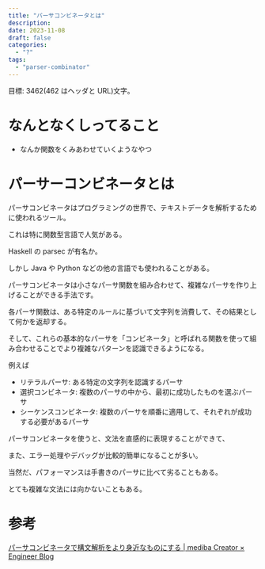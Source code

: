 ```yaml
---
title: "パーサコンビネータとは"
description:
date: 2023-11-08
draft: false
categories:
  - "?"
tags:
  - "parser-combinator"
---
```


目標: 3462(462 はヘッダと URL)文字。

# なんとなくしってること

- なんか関数をくみあわせていくようなやつ

# パーサーコンビネータとは

パーサコンビネータはプログラミングの世界で、テキストデータを解析するために使われるツール。

これは特に関数型言語で人気がある。

Haskell の parsec が有名か。

しかし Java や Python などの他の言語でも使われることがある。

パーサコンビネータは小さなパーサ関数を組み合わせて、複雑なパーサを作り上げることができる手法です。

各パーサ関数は、ある特定のルールに基づいて文字列を消費して、その結果として何かを返却する。

そして、これらの基本的なパーサを「コンビネータ」と呼ばれる関数を使って組み合わせることでより複雑なパターンを認識できるようになる。

例えば

- リテラルパーサ: ある特定の文字列を認識するパーサ
- 選択コンビネータ: 複数のパーサの中から、最初に成功したものを選ぶパーサ
- シーケンスコンビネータ: 複数のパーサを順番に適用して、それぞれが成功する必要があるパーサ

パーサコンビネータを使うと、文法を直感的に表現することができて、

また、エラー処理やデバッグが比較的簡単になることが多い。

当然だ、パフォーマンスは手書きのパーサに比べて劣ることもある。

とても複雑な文法には向かないこともある。

# 参考

[パーサコンビネータで構文解析をより身近なものにする | mediba Creator × Engineer Blog](https://ceblog.mediba.jp/post/159559336252/%E3%83%8F-%E3%83%BC%E3%82%B5%E3%82%B3%E3%83%B3%E3%83%92-%E3%83%8D%E3%83%BC%E3%82%BF%E3%81%A6-%E6%A7%8B%E6%96%87%E8%A7%A3%E6%9E%90%E3%82%92%E3%82%88%E3%82%8A%E8%BA%AB%E8%BF%91%E3%81%AA%E3%82%82%E3%81%AE%E3%81%AB%E3%81%99%E3%82%8B)
